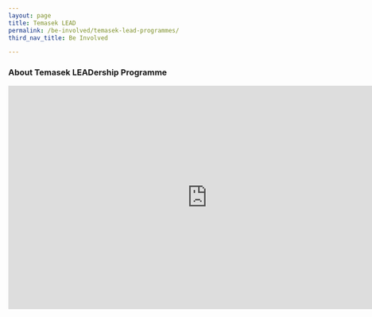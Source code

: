```yaml
---
layout: page
title: Temasek LEAD
permalink: /be-involved/temasek-lead-programmes/
third_nav_title: Be Involved

---
```


### About Temasek LEADership Programme ###

<iframe width="800" height="450" style="display:block;margin-left:auto;margin-right:auto;" src="https://www.youtube.com/embed/XKqE11UnsSE" frameborder="0" allow="accelerometer; autoplay; encrypted-media; gyroscope; picture-in-picture" allowfullscreen></iframe>